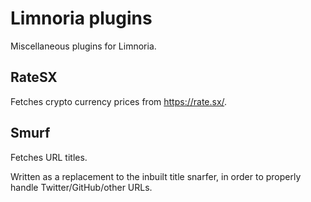 # Limnoria plugins

Miscellaneous plugins for Limnoria.

## RateSX

Fetches crypto currency prices from https://rate.sx/.

## Smurf

Fetches URL titles.

Written as a replacement to the inbuilt title snarfer, in order to properly handle Twitter/GitHub/other URLs.
